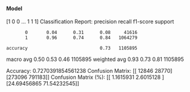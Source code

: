 #### Model
[1 0 0 ... 1 1 1]
Classification Report:
              precision    recall  f1-score   support

           0       0.04      0.31      0.08     41616
           1       0.96      0.74      0.84   1064279

    accuracy                           0.73   1105895
   macro avg       0.50      0.53      0.46   1105895
weighted avg       0.93      0.73      0.81   1105895

Accuracy: 0.7270391854561238
Confusion Matrix:
[[ 12846  28770]
 [273096 791183]]
Confusion Matrix (%):
[[ 1.1615931   2.6015128 ]
 [24.69456865 71.54232545]]
